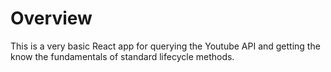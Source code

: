 # Overview

This is a very basic React app for querying the Youtube API and getting the know the fundamentals of standard lifecycle methods.
